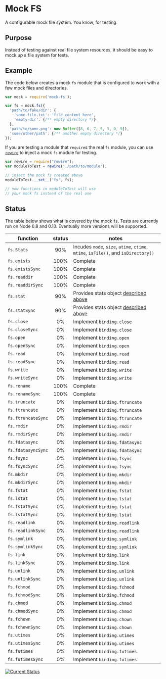 # Mock FS

A configurable mock file system.  You know, for testing.

## Purpose

Instead of testing against real file system resources, it should be easy to mock up a file system for tests.

## Example

The code below creates a mock `fs` module that is configured to work with a few mock files and directories.

```js
var mock = require('mock-fs');

var fs = mock.fs({
  'path/to/fake/dir': {
    'some-file.txt': 'file content here',
    'empty-dir': {/** empty directory */}
  },
  'path/to/some.png': new Buffer([8, 6, 7, 5, 3, 0, 9]),
  'some/other/path': {/** another empty directory */}
});
```

If you are testing a module that `require`s the real `fs` module, you can use [`rewire`](https://npmjs.org/package/rewire) to inject a mock `fs` module for testing.

```js
var rewire = require("rewire");
var moduleToTest = rewire('./path/to/module');

// inject the mock fs created above
moduleToTest.__set__('fs', fs);

// now functions in moduleToTest will use
// your mock fs instead of the real one
```

## Status

The table below shows what is covered by the mock `fs`.  Tests are currently run on Node 0.8 and 0.10.  Eventually more versions will be supported.

| function           | status | notes |
|--------------------|:------:|-------|
| `fs.Stats`         |    90% | <a name='Stats'></a>Incudes `mode`, `size`, `atime`, `ctime`, `mtime`, `isFile()`, and `isDirectory()` |
| `fs.exists`        |   100% | Complete |
| `fs.existsSync`    |   100% | Complete |
| `fs.readdir`       |   100% | Complete |
| `fs.readdirSync`   |   100% | Complete |
| `fs.stat`          |    90% | Provides stats object [described above](#Stats) |
| `fs.statSync`      |    90% | Provides stats object [described above](#Stats) |
| `fs.close`         |     0% | Implement `binding.close` |
| `fs.closeSync`     |     0% | Implement `binding.close` |
| `fs.open`          |     0% | Implement `binding.open` |
| `fs.openSync`      |     0% | Implement `binding.open` |
| `fs.read`          |     0% | Implement `binding.read` |
| `fs.readSync`      |     0% | Implement `binding.read` |
| `fs.write`         |     0% | Implement `binding.write` |
| `fs.writeSync`     |     0% | Implement `binding.write` |
| `fs.rename`        |   100% | Complete |
| `fs.renameSync`    |   100% | Complete |
| `fs.truncate`      |     0% | Implement `binding.ftruncate` |
| `fs.ftruncate`     |     0% | Implement `binding.ftruncate` |
| `fs.ftruncateSync` |     0% | Implement `binding.ftruncate` |
| `fs.rmdir`         |     0% | Implement `binding.rmdir` |
| `fs.rmdirSync`     |     0% | Implement `binding.rmdir` |
| `fs.fdatasync`     |     0% | Implement `binding.fdatasync` |
| `fs.fdatasyncSync` |     0% | Implement `binding.fdatasync` |
| `fs.fsync`         |     0% | Implement `binding.fsync` |
| `fs.fsyncSync`     |     0% | Implement `binding.fsync` |
| `fs.mkdir`         |     0% | Implement `binding.mkdir` |
| `fs.mkdirSync`     |     0% | Implement `binding.mkdir` |
| `fs.fstat`         |     0% | Implement `binding.fstat` |
| `fs.lstat`         |     0% | Implement `binding.lstat` |
| `fs.fstatSync`     |     0% | Implement `binding.fstat` |
| `fs.lstatSync`     |     0% | Implement `binding.lstat` |
| `fs.readlink`      |     0% | Implement `binding.readlink` |
| `fs.readlinkSync`  |     0% | Implement `binding.readlink` |
| `fs.symlink`       |     0% | Implement `binding.symlink` |
| `fs.symlinkSync`   |     0% | Implement `binding.symlink` |
| `fs.link`          |     0% | Implement `binding.link` |
| `fs.linkSync`      |     0% | Implement `binding.link` |
| `fs.unlink`        |     0% | Implement `binding.unlink` |
| `fs.unlinkSync`    |     0% | Implement `binding.unlink` |
| `fs.fchmod`        |     0% | Implement `binding.fchmod` |
| `fs.fchmodSync`    |     0% | Implement `binding.fchmod` |
| `fs.chmod`         |     0% | Implement `binding.chmod` |
| `fs.chmodSync`     |     0% | Implement `binding.chmod` |
| `fs.fchown`        |     0% | Implement `binding.chown` |
| `fs.fchownSync`    |     0% | Implement `binding.chown` |
| `fs.utimes`        |     0% | Implement `binding.utimes` |
| `fs.utimesSync`    |     0% | Implement `binding.utimes` |
| `fs.futimes`       |     0% | Implement `binding.futimes` |
| `fs.futimesSync`   |     0% | Implement `binding.futimes` |

[![Current Status](https://secure.travis-ci.org/tschaub/mock-fs.png?branch=master)](https://travis-ci.org/tschaub/mock-fs)
